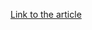 [Link to the article](https://www.aha.org/system/files/media/file/2020/04/fbi-alert-tlp-white-covid-19-email-phishing-against-us-healthcare-providers-4-21-2020.pdf)
